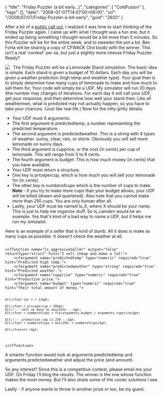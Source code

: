 {
	"title": "Friday Puzzler (a bit early...)",
	"categories": [
		"ColdFusion"
	],
	"tags": [],
	"date": "2008-07-07T14:07:00+06:00",
	"url": "/2008/07/07/Friday-Puzzler-a-bit-early",
	"guid": "2920"
}

After a bit of a <a href="http://www.vintagecoding.com/blog/2008/06/27/ray-are-you-too-busy/">public call out</a>, I realized it was time to start thinking of the Friday Puzzler again. I came up with what I thought was a fun one, but it ended up being something I thought would be a bit more than 5 minutes. So this Puzzler will be for the entire week, and to sweeten the pot a bit, Ben Forta will be sharing a copy of CFWACK (3rd book) with the winner. This isn't a real 'contest' per se, but just a slightly more intense Friday Puzzler. Ready?
<!--more-->
<img src="http://www.raymondcamden.com/images/cfjedi//lss1.jpg" align="left" style="margin-right:10px;">
The Friday Puzzler will be a Lemonade Stand simulation. The basic idea is simple. Each stand is given a budget of 10 dollars. Each day you will be given a weather prediction (high temp and weather type). Your goal then is to simply determine how many cups of lemonade to make and how much to sell them for. Your code will simply be a UDF. My simulator will run 20 days (the number may change) of iterations. For each day it will call your UDF, get your response, and then determine how well your stand then. Like all weathermen, what is predicted may not actually happen, so you have to take your chances. (Just like real life.) Now for the nitty gritty details.

<ul>
<li>Your UDF must 4 arguments.
<li>The first argument is predictedtemp, a number representing the predicted temperature.
<li>The second argument is predictedweather. This is a string with 4 types of weather. sunny, clear, rain, or storm. Obviously you will sell more lemonade on sunny days.
<li>The third argument is cupprice, or the cost (in cents) per cup of lemonade. This will range from 3 to 8 cents.
<li>The fourth argument is budget. This is how much money (in cents) that you have available.
<li>Your UDF must return a structure. 
<li>One key is pricepercup, which is how much you will sell your lemonade for (in cents).
<li>The other key is numberofcups which is the number of cups to make. <b>Note</b> - if you try to make more cups than your budget allows, your UDF will be killed (drawn and quartered). Also note that you cannot make more than 250 cups. You are only human after all.
<li>Lastly, your UDF must be named ls_X, where X should be your name. This is just to help me organize stuff. So ls_camden would be an example. Yes that's kind of a bad way to name a UDF, but it helps me run my simulator.
</ul>

Here is an example of a seller that is kind of dumb. All it does is make as many cups as possible. It doesn't check the weather at all.

<code>
&lt;cffunction name="ls_aggresiveSeller" output="false" returnType="struct" hint="I sell cheap and make a lot!"&gt;
	&lt;cfargument name="predictedtemp" type="numeric" required="true" hint="Predicted high temp."&gt;
	&lt;cfargument name="predictedweather" type="string" required="true" hint="Predicted weather."&gt;
	&lt;cfargument name="cupprice" type="numeric" required="true" hint="Production price."&gt;
	&lt;cfargument name="budget" type="numeric" required="true" hint="Their total amount of money."&gt;
	
	&lt;cfset var r = {}&gt;
	
	&lt;cfset r.pricepercup = 20&gt;
	&lt;!--- sell as many as possible ---&gt;
	&lt;cfset r.numberofcups = fix(arguments.budget / arguments.cupprice)&gt;

	&lt;!--- production cap is 250 ---&gt;
	&lt;cfset r.numberofcups = min(250, r.numberofcups)&gt;
	
	&lt;cfreturn r&gt;

&lt;/cffunction&gt;
</code>

A smarter function would look at arguments.predictedtemp and arguments.predictedweather and adjust the price (and amount). 

So any interest? Since this is a competitive contest, please email me your UDF. On Friday I'll blog the results. The winner is the one whose function makes the most money. But I'll also share some of the cooler solutions I see. 

Lastly - if anyone wants to throw in another prize or too, be my guest.